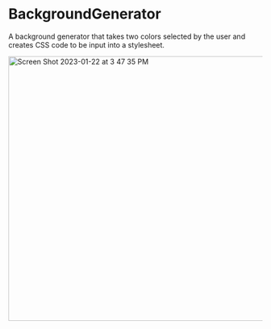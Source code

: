 # BackgroundGenerator
A background generator that takes two colors selected by the user and creates CSS code to be input into a stylesheet. 

<img width="525" alt="Screen Shot 2023-01-22 at 3 47 35 PM" src="https://user-images.githubusercontent.com/66803124/213939565-79ddb788-b9d2-4df4-9c50-7126b10a3318.png">
